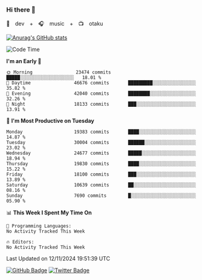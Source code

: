 ### Hi there 👋

🚀　dev　+　🎧　music　+　📺　otaku


[![Anurag's GitHub stats](https://github-readme-stats.vercel.app/api?username=koheitasaka&count_private=true&show_icons=true&theme=monokai)](https://github.com/koheitasaka/github-readme-stats)

<!--START_SECTION:waka-->
![Code Time](http://img.shields.io/badge/Code%20Time-1%2C161%20hrs%2023%20mins-blue)

**I'm an Early 🐤** 

```text
🌞 Morning                23474 commits       █████░░░░░░░░░░░░░░░░░░░░   18.01 % 
🌆 Daytime                46676 commits       █████████░░░░░░░░░░░░░░░░   35.82 % 
🌃 Evening                42040 commits       ████████░░░░░░░░░░░░░░░░░   32.26 % 
🌙 Night                  18133 commits       ███░░░░░░░░░░░░░░░░░░░░░░   13.91 % 
```
📅 **I'm Most Productive on Tuesday** 

```text
Monday                   19383 commits       ████░░░░░░░░░░░░░░░░░░░░░   14.87 % 
Tuesday                  30004 commits       ██████░░░░░░░░░░░░░░░░░░░   23.02 % 
Wednesday                24677 commits       █████░░░░░░░░░░░░░░░░░░░░   18.94 % 
Thursday                 19830 commits       ████░░░░░░░░░░░░░░░░░░░░░   15.22 % 
Friday                   18100 commits       ███░░░░░░░░░░░░░░░░░░░░░░   13.89 % 
Saturday                 10639 commits       ██░░░░░░░░░░░░░░░░░░░░░░░   08.16 % 
Sunday                   7690 commits        █░░░░░░░░░░░░░░░░░░░░░░░░   05.90 % 
```


📊 **This Week I Spent My Time On** 

```text
💬 Programming Languages: 
No Activity Tracked This Week

🔥 Editors: 
No Activity Tracked This Week
```


 Last Updated on 12/11/2024 19:51:39 UTC
<!--END_SECTION:waka-->

[![GitHub Badge](https://img.shields.io/badge/GitHub-100000?style=for-the-badge&logo=github&logoColor=white)](https://github.com/koheitasaka)
[![Twitter Badge](https://img.shields.io/badge/Twitter-1DA1F2?style=for-the-badge&logo=twitter&logoColor=white)](https://twitter.com/sleep_asleep_)

